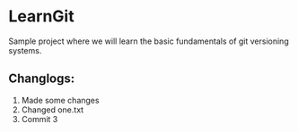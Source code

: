 # LearnGit

Sample project where we will learn the basic fundamentals of git versioning systems.

## Changlogs:

1. Made some changes
2. Changed one.txt
3. Commit 3
